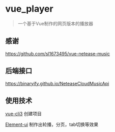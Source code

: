 # vue_player
> 一个基于Vue制作的网页版本的播放器

## 感谢
https://github.com/sl1673495/vue-netease-music

## 后端接口
https://binaryify.github.io/NeteaseCloudMusicApi

## 使用技术
[vue-cli3](https://cli.vuejs.org/zh/) 创建项目

[Element-ui](https://element.eleme.cn/#/zh-CN/component/quickstart) 制作出轮播，分页，tab切换等效果
